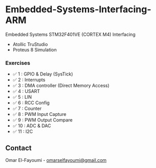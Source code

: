 # Embedded-Systems-Interfacing-ARM
Embedded Systems STM32F401VE (CORTEX M4) Interfacing 
- Atollic TruStudio
- Proteus 8 Simulation




### Exercises
* ✅ 1  : GPIO & Delay (SysTick)
* ✅ 2  : Interrupts
* ✅ 3  : DMA controller (Direct Memory Access)
* ✅ 4  : USART
* ✅ 5  : LIN
* ✅ 6  : RCC Config
* ✅ 7  : Counter
* ✅ 8  : PWM Input Capture
* ✅ 9  : PWM Output Compare
* ✅ 10 : ADC & DAC
* ✅ 11 : I2C

<!-- CONTACT -->
## Contact

Omar El-Fayoumi - omarselfayoumi@gmail.com


